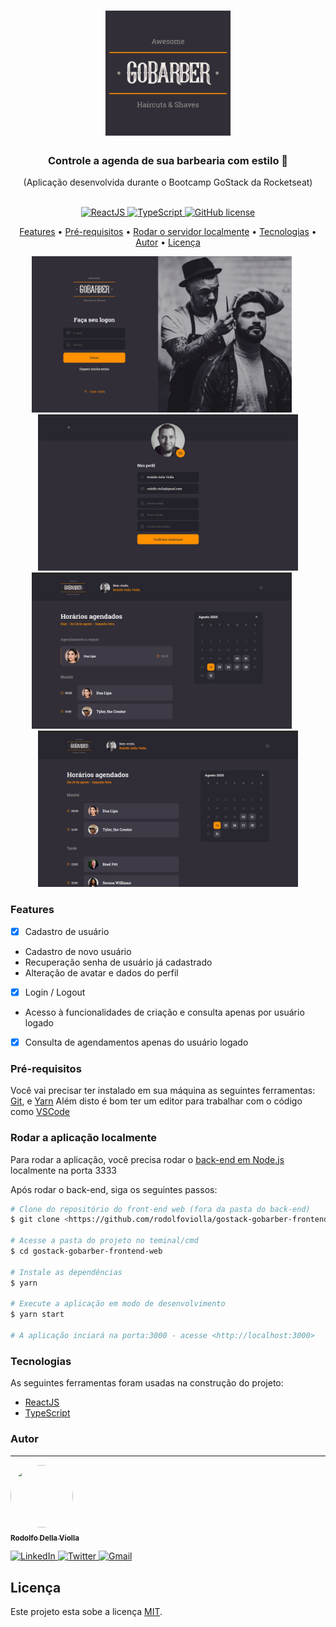<h1 align="center">
  <img
     alt="logotipo do GoBarber"
     title="GoBarber Logo"
     src="./assets/README-logo.png"
     width=200
     height=200
   />
</h1>
<h3 align="center">
  Controle a agenda de sua barbearia com estilo 🧔
</h3>
<p align="center">(Aplicação desenvolvida durante o Bootcamp GoStack da Rocketseat)</p>
<p align="center">
  <br />
  
  <a href="#">
    <img alt="ReactJS" src="https://img.shields.io/badge/-ReactJS-61DAFB?style=flat&logo=React&logoColor=white">
  </a>
  
  <a href="#">
    <img alt="TypeScript" src="https://img.shields.io/badge/-TypeScript-007acc?style=flat&logo=TypeScript">
  </a>
  
  <a href="https://github.com/rodolfoviolla/gostack-gobarber-frontend-web/blob/master/LICENSE">
    <img alt="GitHub license" src="https://img.shields.io/github/license/rodolfoviolla/gostack-gobarber-frontend-web">
  </a>
</p>

<p align="center">
  <a href="#features">Features</a> •
  <a href="#pr%C3%A9-requisitos">Pré-requisitos</a> • 
  <a href="#rodar-o-servidor-localmente">Rodar o servidor localmente</a> • 
  <a href="#tecnologias">Tecnologias</a> • 
  <a href="#autor">Autor</a> • 
  <a href="#licen%C3%A7a">Licença</a>
</p>

<p align="center">
  <img width="416" height="250" src="./assets/01-Logon.png" alt="Logon">
  &nbsp;&nbsp;&nbsp;&nbsp;
  <img width="416" height="250" src="./assets/05-MeuPerfil.png" alt="Meu Perfil">
  <img width="416" height="250" src="./assets/06-HorariosAgendadosHoje.png" alt="Horários Agendados Hoje">
  &nbsp;&nbsp;&nbsp;&nbsp;
  <img width="416" height="250" src="./assets/07-HorariosAgendados.png" alt="Horários Agendados">
</p>

### Features

- [X] Cadastro de usuário
 - Cadastro de novo usuário
 - Recuperação senha de usuário já cadastrado
 - Alteração de avatar e dados do perfil
- [x] Login / Logout
 - Acesso à funcionalidades de criação e consulta apenas por usuário logado
- [X] Consulta de agendamentos apenas do usuário logado

### Pré-requisitos

Você vai precisar ter instalado em sua máquina as seguintes ferramentas:
[Git](https://git-scm.com), e [Yarn](https://classic.yarnpkg.com/pt-BR/)
Além disto é bom ter um editor para trabalhar com o código como [VSCode](https://code.visualstudio.com/)

### Rodar a aplicação localmente

Para rodar a aplicação, você precisa rodar o [back-end em Node.js](https://github.com/rodolfoviolla/gostack-gobarber-backend) localmente na porta 3333

Após rodar o back-end, siga os seguintes passos:

```bash
# Clone do repositório do front-end web (fora da pasta do back-end)
$ git clone <https://github.com/rodolfoviolla/gostack-gobarber-frontend-web>

# Acesse a pasta do projeto no teminal/cmd
$ cd gostack-gobarber-frontend-web

# Instale as dependências
$ yarn

# Execute a aplicação em modo de desenvolvimento
$ yarn start

# A aplicação inciará na porta:3000 - acesse <http://localhost:3000>
```

### Tecnologias

As seguintes ferramentas foram usadas na construção do projeto:

- [ReactJS](https://pt-br.reactjs.org/)
- [TypeScript](https://www.typescriptlang.org/)

### Autor
---

<p>
  <a href="#">
    <img src="https://avatars1.githubusercontent.com/u/64096832?s=460&u=b785643ea39e67bb0f05c9f4d43e478b7029c807&v=4" height="100px" width="100px" style="border-radius:50px" alt=""/>
    <br />
    <sub><b>Rodolfo Della Violla</b></sub>
  </a>

  <p>
    <a href="https://www.linkedin.com/in/rodolfoviolla/">
      <img alt="LinkedIn" src="https://img.shields.io/badge/-LinkedIn-%237159c1?style=flat&logo=linkedin">
    </a>
    <a href="https://twitter.com/RodolfoViolla">
      <img alt="Twitter" src="https://img.shields.io/badge/-Twitter-%237159c1?style=flat&logo=twitter">
    </a>
    <a href="mailto:rodolfo.violla@gmail.com">
      <img alt="Gmail" src="https://img.shields.io/badge/-Email-%237159c1?style=flat&logo=gmail">
    </a>
  </p>
</p>

## Licença

Este projeto esta sobe a licença [MIT](./LICENSE.md).
